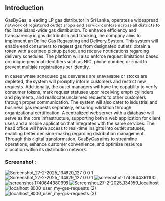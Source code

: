 ## Introduction 
GasByGas, a leading LP gas distributor in Sri Lanka, operates a widespread network of registered 
outlet shops and service centers across all districts to facilitate island-wide gas distribution. To 
enhance efficiency and transparency in gas distribution and tracking, the company aims to implement 
an Online Gas Requesting and Delivery System. This system will enable end consumers to request 
gas from designated outlets, obtain a token with a defined pickup period, and receive notifications 
regarding delivery schedules. The platform will also enforce request limitations based on unique 
personal identifiers such as NIC, phone number, or email to prevent multiple registrations per identity. 

In cases where scheduled gas deliveries are unavailable or stocks are depleted, the system will 
promptly inform customers and restrict new requests. Additionally, the outlet managers will have the 
capability to verify consumer tokens, mark request statuses upon receiving empty cylinders and 
payments, and reallocate unclaimed requests to other customers through proper communication. The 
system will also cater to industrial and business gas requests separately, ensuring validation through 
organizational certification. A centralized web server with a database will serve as the core 
infrastructure, supporting both a web application for client uses and a mobile application that 
integrates with the same services. The head office will have access to real-time insights into outlet 
statuses, enabling better decision-making regarding distribution management. Through this digital 
transformation, GasByGas aims to streamline operations, enhance customer convenience, and 
optimize resource allocation within its distribution network. 

### Screenshot :

![Screenshot_27-2-2025_134620_127 0 0 1](https://github.com/user-attachments/assets/3bf81d55-f298-40b3-99bd-11c1702cd560)
![Screenshot_27-2-2025_134629_127 0 0 1](https://github.com/user-attachments/assets/bbc82d0a-1ab9-4833-bd7d-d6d08263d3cb)
![screenshot-1740644361100](https://github.com/user-attachments/assets/297d9c6e-7fdd-4159-a883-367aa080dc65)
![screenshot-1740644380998](https://github.com/user-attachments/assets/b8aab2f8-4e2c-4292-a4f3-641310dc8266)
![Screenshot_27-2-2025_134959_localhost](https://github.com/user-attachments/assets/2430f301-fe68-45f2-b822-75a6d3faf2e1)
![localhost_8000_user_my-gas-requests (2)](https://github.com/user-attachments/assets/9faaaa40-4bbc-41a3-9281-9939b5aad5fb)
![localhost_8000_user_my-gas-requests (3)](https://github.com/user-attachments/assets/35f738db-06dc-432a-bf4b-573c831c83b7)
